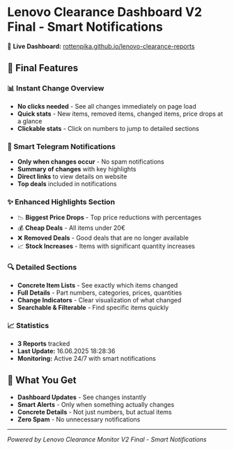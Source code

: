 # Lenovo Clearance Dashboard V2 Final - Smart Notifications

🎯 **Live Dashboard:** [rottenpika.github.io/lenovo-clearance-reports](https://rottenpika.github.io/lenovo-clearance-reports/)

## 🚀 Final Features

### 📊 Instant Change Overview
- **No clicks needed** - See all changes immediately on page load
- **Quick stats** - New items, removed items, changed items, price drops at a glance
- **Clickable stats** - Click on numbers to jump to detailed sections

### 🔔 Smart Telegram Notifications
- **Only when changes occur** - No spam notifications
- **Summary of changes** with key highlights
- **Direct links** to view details on website
- **Top deals** included in notifications

### ✨ Enhanced Highlights Section
- 📉 **Biggest Price Drops** - Top price reductions with percentages
- 💰 **Cheap Deals** - All items under 20€ 
- ❌ **Removed Deals** - Good deals that are no longer available
- 📈 **Stock Increases** - Items with significant quantity increases

### 🔍 Detailed Sections
- **Concrete Item Lists** - See exactly which items changed
- **Full Details** - Part numbers, categories, prices, quantities
- **Change Indicators** - Clear visualization of what changed
- **Searchable & Filterable** - Find specific items quickly

### 📈 Statistics
- **3 Reports** tracked
- **Last Update:** 16.06.2025 18:28:36
- **Monitoring:** Active 24/7 with smart notifications

## 🎯 What You Get
- **Dashboard Updates** - See changes instantly
- **Smart Alerts** - Only when something actually changes
- **Concrete Details** - Not just numbers, but actual items
- **Zero Spam** - No unnecessary notifications

---
*Powered by Lenovo Clearance Monitor V2 Final - Smart Notifications*
